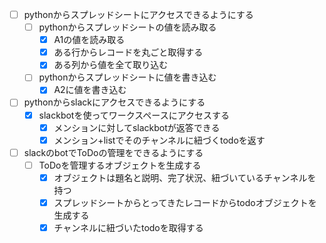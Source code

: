- [ ] pythonからスプレッドシートにアクセスできるようにする
    - [ ] pythonからスプレッドシートの値を読み取る
        - [x] A1の値を読み取る
        - [x] ある行からレコードを丸ごと取得する
        - [x] ある列から値を全て取り込む
    - [ ] pythonからスプレッドシートに値を書き込む
        - [x] A2に値を書き込む
- [ ] pythonからslackにアクセスできるようにする
    - [x] slackbotを使ってワークスペースにアクセスする
        - [x] メンションに対してslackbotが返答できる
        - [x] メンション+listでそのチャンネルに紐づくtodoを返す

- [ ] slackのbotでToDoの管理をできるようにする
    - [ ] ToDoを管理するオブジェクトを生成する
        - [x] オブジェクトは題名と説明、完了状況、紐づいているチャンネルを持つ
        - [x] スプレッドシートからとってきたレコードからtodoオブジェクトを生成する
        - [x] チャンネルに紐づいたtodoを取得する
